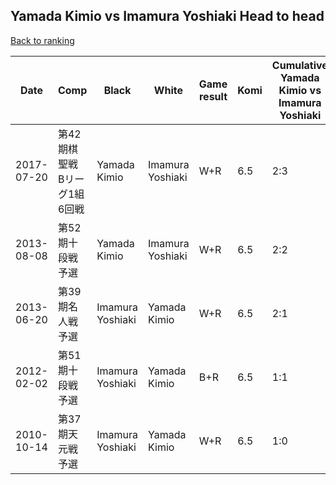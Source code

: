 ## Yamada Kimio vs Imamura Yoshiaki Head to head

[Back to ranking](../../index.md)




| **Date** | **Comp** | **Black** | **White** | **Game result** | **Komi** | **Cumulative Yamada Kimio vs Imamura Yoshiaki** | **Yamada Kimio streak** | **Imamura Yoshiaki streak** | 
| --- | --- | --- | --- | --- | --- | --- | --- | --- |
| 2017-07-20 | 第42期棋聖戦　Bリーグ1組6回戦 | Yamada Kimio | Imamura Yoshiaki | W+R | 6.5 | 2:3 | 0 | 2 | 
| 2013-08-08 | 第52期十段戦予選 | Yamada Kimio | Imamura Yoshiaki | W+R | 6.5 | 2:2 | 0 | 1 | 
| 2013-06-20 | 第39期名人戦予選 | Imamura Yoshiaki | Yamada Kimio | W+R | 6.5 | 2:1 | 1 | 0 | 
| 2012-02-02 | 第51期十段戦予選 | Imamura Yoshiaki | Yamada Kimio | B+R | 6.5 | 1:1 | 0 | 1 | 
| 2010-10-14 | 第37期天元戦予選 | Imamura Yoshiaki | Yamada Kimio | W+R | 6.5 | 1:0 | 1 | 0 |




